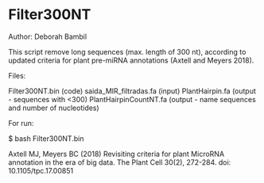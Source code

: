 # Filter300NT
Author: Deborah Bambil

This script remove long sequences (max. length of 300 nt), according to updated criteria for plant pre-miRNA annotations (Axtell and Meyers 2018).

Files:

Filter300NT.bin (code)
saida_MIR_filtradas.fa (input)
PlantHairpin.fa (output - sequences with <300)
PlantHairpinCountNT.fa (output - name sequences and number of nucleotides)

For run:

$ bash Filter300NT.bin

Axtell MJ, Meyers BC (2018) Revisiting criteria for plant MicroRNA annotation in the era of big data. The Plant Cell 30(2), 272-284. doi: 10.1105/tpc.17.00851
